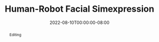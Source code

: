 ---
# Documentation: https://wowchemy.com/docs/managing-content/

title: "Human-Robot Facial Simexpression"
authors:
  - Yuhang Hu
  - Boyuan Chen
  - Jiong Lin
  - admin
  - Yingke Wang
  - Cameron Mehlman
  - Hod Lipson
date: 2022-08-10T00:00:00-08:00
doi: ""

# Schedule page publish date (NOT publication's date).
publishDate: 2022-08-10T00:00:00-08:00

# Publication type.
# Legend: 0 = Uncategorized; 1 = Conference paper; 2 = Journal article;
# 3 = Preprint / Working Paper; 4 = Report; 5 = Book; 6 = Book section;
# 7 = Thesis; 8 = Patent
publication_types: ["3"]

# Publication name and optional abbreviated publication name.
publication: "In Prepration at *Science Robotics*"
publication_short: "In Prepration at *Science Robotics*"

abstract: "Editing"

# Summary. An optional shortened abstract.
summary: ""

tags: [Robotics, Self-Model]
categories: []
featured: false

# Custom links (optional).
#   Uncomment and edit lines below to show custom links.
# links:
# - name: Follow
#   url: https://twitter.com
#   icon_pack: fab
#   icon: twitter

url_pdf: ''
url_code: ''
url_dataset: ''
url_poster: ''
url_project: ''
url_slides: ''
url_source: ''
url_video: ''

# Featured image
# To use, add an image named `featured.jpg/png` to your page's folder. 
# Focal points: Smart, Center, TopLeft, Top, TopRight, Left, Right, BottomLeft, Bottom, BottomRight.
image:
  caption: ""
  focal_point: ""
  preview_only: false

# Associated Projects (optional).
#   Associate this publication with one or more of your projects.
#   Simply enter your project's folder or file name without extension.
#   E.g. `internal-project` references `content/project/internal-project/index.md`.
#   Otherwise, set `projects: []`.
projects: []

# Slides (optional).
#   Associate this publication with Markdown slides.
#   Simply enter your slide deck's filename without extension.
#   E.g. `slides: "example"` references `content/slides/example/index.md`.
#   Otherwise, set `slides: ""`.
slides: ""
---